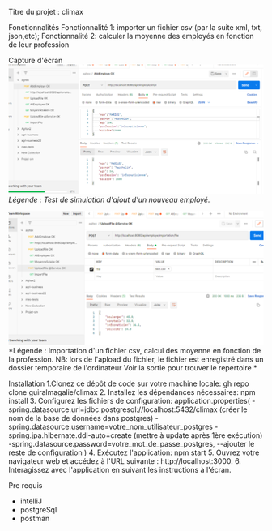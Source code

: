 Titre du projet : climax

Fonctionnalités
Fonctionnalité 1: importer un fichier csv (par la suite xml, txt, json,etc);
Fonctionnalité 2: calculer la moyenne des employés en fonction de leur profession

Capture d'écran
![Capture d'écran 1](ajoutEmploye.PNG)
*Légende : Test de simulation d'ajout d'un nouveau employé.*

![Capture d'écran 2](uploadFile_CalculMoyenneParProfession.PNG)
*Légende : Importation d'un fichier csv, calcul des moyenne en fonction de la profession.
NB: lors de l'apload du fichier, le fichier est enregistré dans un dossier temporaire de l'ordinateur
Voir la sortie pour trouver le repertoire
*

Installation
1.Clonez ce dépôt de code sur votre machine locale: gh repo clone guiralmagalie/climax
2. Installez les dépendances nécessaires: npm install
3. Configurez les fichiers de configuration: application.properties(
  -spring.datasource.url=jdbc:postgresql://localhost:5432/climax (créer le nom de la base de données dans postgres)
  -spring.datasource.username=votre_nom_utilisateur_postgres
  -spring.jpa.hibernate.ddl-auto=create (mettre à update après 1ère exécution)
  -spring.datasource.password=votre_mot_de_passe_postgres,
  --ajouter le reste de configuration
  )
4. Exécutez l'application: npm start 
5. Ouvrez votre navigateur web et accédez à l'URL suivante : http://localhost:3000.
6. Interagissez avec l'application en suivant les instructions à l'écran.

Pre requis
- intelliJ
- postgreSql
- postman

